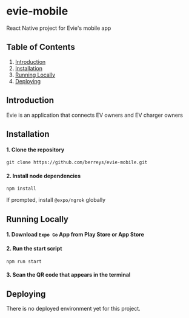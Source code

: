 # evie-mobile
React Native project for Evie's mobile app

## Table of Contents
1. [Introduction](#introduction)
2. [Installation](#installation)
3. [Running Locally](#running-locally)
4. [Deploying](#deploying)

## Introduction
Evie is an application that connects EV owners and EV charger owners

## Installation

#### 1. Clone the repository
```
git clone https://github.com/berreys/evie-mobile.git
```

#### 2. Install node dependencies
```
npm install
```
If prompted, install `@expo/ngrok` globally

## Running Locally

#### 1. Download `Expo Go` App from Play Store or App Store

#### 2. Run the start script
```
npm run start
```

#### 3. Scan the QR code that appears in the terminal

## Deploying

There is no deployed environment yet for this project.
